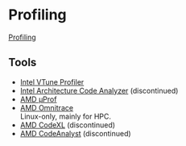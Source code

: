 # Profiling
[Profiling](https://en.wikipedia.org/wiki/Profiling_(computer_programming))

## Tools
- [Intel VTune Profiler](https://www.intel.com/content/www/us/en/developer/tools/oneapi/vtune-profiler.html)
- [Intel Architecture Code Analyzer](https://www.intel.com/content/www/us/en/developer/articles/tool/architecture-code-analyzer.html) (discontinued)
- [AMD μProf](https://developer.amd.com/amd-uprof/)
- [AMD Omnitrace](https://github.com/AMDResearch/omnitrace)  
  Linux-only, mainly for HPC.
- [AMD CodeXL](https://en.wikipedia.org/wiki/CodeXL) (discontinued)
- [AMD CodeAnalyst](https://en.wikipedia.org/wiki/AMD_CodeAnalyst) (discontinued)
